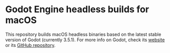 # Godot Engine headless builds for macOS

This repository builds macOS headless binaries based on the latest stable version of Godot (currently 3.5.1).
For more info on Godot, check its [website](https://godotengine.org) or its [GitHub repository](https://github.com/godotengine/godot).
